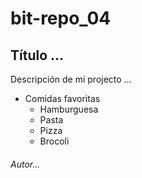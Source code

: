 # bit-repo_04
## Título ...
Descripción de mi projecto ...

- Comidas favoritas
  * Hamburguesa
  * Pasta
  * Pizza
  * Brocoli

###### Autor...
